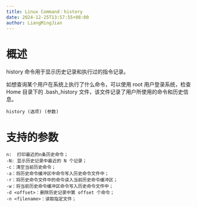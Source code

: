 ```yaml
---
title: Linux Command：history
date: 2024-12-25T13:57:55+08:00
author: LiangMingJian
---
```


# 概述

history 命令用于显示历史记录和执行过的指令记录。

如想查询某个用户在系统上执行了什么命令，可以使用 root 用户登录系统，检查 Home 目录下的 .bash_history 文件，该文件记录了用户所使用的命令和历史信息。

```
history (选项) (参数)
```

# 支持的参数

```
n:  打印最近的n条历史命令；
-N: 显示历史记录中最近的 N 个记录；
-c：清空当前历史命令；
-a：将历史命令缓冲区中命令写入历史命令文件中；
-r：将历史命令文件中的命令读入当前历史命令缓冲区；
-w：将当前历史命令缓冲区命令写入历史命令文件中；
-d <offset>：删除历史记录中第 offset 个命令；
-n <filename>：读取指定文件；
```
